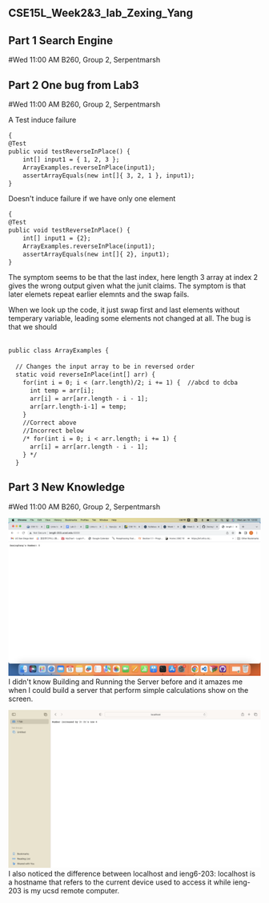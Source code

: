 ## CSE15L_Week2&3_lab_Zexing_Yang

## Part 1 Search Engine
#Wed 11:00 AM B260, Group 2, Serpentmarsh





## Part 2 One bug from Lab3
#Wed 11:00 AM B260, Group 2, Serpentmarsh

A Test induce failure
```
{
@Test 
public void testReverseInPlace() {
	int[] input1 = { 1, 2, 3 };
	ArrayExamples.reverseInPlace(input1);
	assertArrayEquals(new int[]{ 3, 2, 1 }, input1);
}

```
			


Doesn't induce failure if we have only one element
```
{
@Test 
public void testReverseInPlace() {
	int[] input1 = {2};
	ArrayExamples.reverseInPlace(input1);
	assertArrayEquals(new int[]{ 2}, input1);
}

```
			
		


The symptom seems to be that the last index, here length 3 array at index 2 gives the wrong output given what the junit claims. The symptom is that later elemets repeat earlier elemnts and the swap fails.






When we look up the code, it just swap first and last elements without temperary variable, leading some elements not changed at all. The bug is that we should 
```

public class ArrayExamples {

  // Changes the input array to be in reversed order
  static void reverseInPlace(int[] arr) {
    for(int i = 0; i < (arr.length)/2; i += 1) {  //abcd to dcba
      int temp = arr[i];
      arr[i] = arr[arr.length - i - 1];
      arr[arr.length-i-1] = temp;
    }  
    //Correct above
    //Incorrect below
    /* for(int i = 0; i < arr.length; i += 1) {
      arr[i] = arr[arr.length - i - 1];
    } */
  }

```

## Part 3 New Knowledge
#Wed 11:00 AM B260, Group 2, Serpentmarsh

![Image](report2_increment.png)
I didn't know Building and Running the Server before and it amazes me when I could build a server that perform simple calculations show on the screen.





![Image](report2_increase3.png)
I also noticed the difference between localhost and ieng6-203: localhost is a hostname that refers to the current device used to access it while ieng-203 is my ucsd remote computer.
